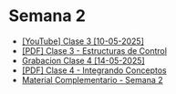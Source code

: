# Semana 2

- [[YouTube] Clase 3 [10-05-2025]](https://youtu.be/T5j24G0xY_w)
- [[PDF] Clase 3 - Estructuras de Control](./pdfs/Etapa%202-%20Clase%203.pdf)
- [Grabacion Clase 4 [14-05-2025]](https://youtu.be/2fqPDBn45w8)
- [[PDF] Clase 4 - Integrando Conceptos](./pdfs/Clase%204%20-%20Integrando%20Conceptos.pdf)
- [Material Complementario - Semana 2](./pdfs/Material%20Complementario%20-%20Semana%202.pdf)
